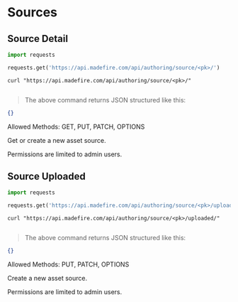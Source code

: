 # Sources

## Source Detail

```python
import requests

requests.get('https://api.madefire.com/api/authoring/source/<pk>/')
```

```shell
curl "https://api.madefire.com/api/authoring/source/<pk>/"
```

```javascript
```

> The above command returns JSON structured like this:

```json
{}
```

Allowed Methods: GET, PUT, PATCH, OPTIONS

Get or create a new asset source.

Permissions are limited to admin users.
## Source Uploaded

```python
import requests

requests.get('https://api.madefire.com/api/authoring/source/<pk>/uploaded/')
```

```shell
curl "https://api.madefire.com/api/authoring/source/<pk>/uploaded/"
```

```javascript
```

> The above command returns JSON structured like this:

```json
{}
```

Allowed Methods: PUT, PATCH, OPTIONS

Create a new asset source.

Permissions are limited to admin users.

